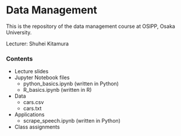 # Data Management

This is the repository of the data management course at OSIPP, Osaka University.

Lecturer: Shuhei Kitamura

### Contents

- Lecture slides
- Jupyter Notebook files
  - python_basics.ipynb (written in Python)
  - R_basics.ipynb (written in R)
- Data
  - cars.csv
  - cars.txt
- Applications
  - scrape_speech.ipynb (written in Python)
- Class assignments
